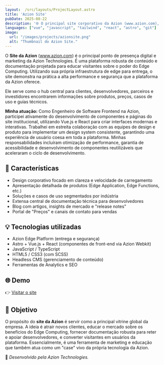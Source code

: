 ```yaml
---
layout:  /src/layouts/ProjectLayout.astro
title: 'Azion Site'
pubDate: 2025-08-22
description: '🌐 O principal site corporativo da Azion (www.azion.com), servindo como o portal central de marketing, vendas e documentação técnica para sua plataforma de Edge Computing.'
languages: ["vue", "javascript", "tailwind", "react", "astro", "git"]
image:
  url: "/images/projects/azionsite.png"
  alt: "Thumbnail do Azion Site."
---
```

O **Site da Azion** (www.azion.com) é o principal ponto de presença digital e marketing da Azion Technologies. É uma plataforma robusta de conteúdo e documentação projetada para educar visitantes sobre o poder do Edge Computing. Utilizando sua própria infraestrutura de edge para entrega, o site demonstra na prática a alta performance e segurança que a plataforma da Azion oferece.

Ele serve como o hub central para clientes, desenvolvedores, parceiros e investidores encontrarem informações sobre produtos, preços, casos de uso e guias técnicos.

**Minha atuação:** Como Engenheiro de Software Frontend na Azion, participei ativamente do desenvolvimento de componentes e páginas do site institucional, utilizando Vue.js e React para criar interfaces modernas e interativas. Trabalhei em estreita colaboração com as equipes de design e produto para implementar um design system consistente, garantindo uma experiência de usuário coesa em toda a plataforma. Minhas responsabilidades incluíram otimização de performance, garantia de acessibilidade e desenvolvimento de componentes reutilizáveis que aceleraram o ciclo de desenvolvimento.

## 🧩 Características

- Design corporativo focado em clareza e velocidade de carregamento
- Apresentação detalhada de produtos (Edge Application, Edge Functions, etc.)
- Soluções e casos de uso segmentados por indústria
- Extensa central de documentação técnica para desenvolvedores
- Blog com artigos, insights de mercado e "release notes"
- Portal de "Preços" e canais de contato para vendas

## 💡 Tecnologias utilizadas

- Azion Edge Platform (entrega e segurança)
- Astro + Vue.js + React (componentes de front-end via Azion Webkit)
- JavaScript / TypeScript
- HTML5 / CSS3 (com SCSS)
- Headless CMS (gerenciamento de conteúdo)
- Ferramentas de Analytics e SEO

## 🌐 Demo

👉 [Visitar o site](https://www.azion.com/)

## 🎯 Objetivo

O propósito do **site da Azion** é servir como a principal vitrine global da empresa. A ideia é atrair novos clientes, educar o mercado sobre os benefícios do Edge Computing, fornecer documentação robusta para reter e apoiar desenvolvedores, e converter visitantes em usuários da plataforma. Essencialmente, é uma ferramenta de marketing e educação que também atua como um "case" vivo da própria tecnologia da Azion.

🚀 *Desenvolvido pela Azion Technologies.*
